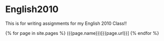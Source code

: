 ---
---

# English2010
This is for writing assignments for my English 2010 Class!!

{% for page in site.pages %}
    ({{page.name}})[{{page.url}}]
{% endfor %}
